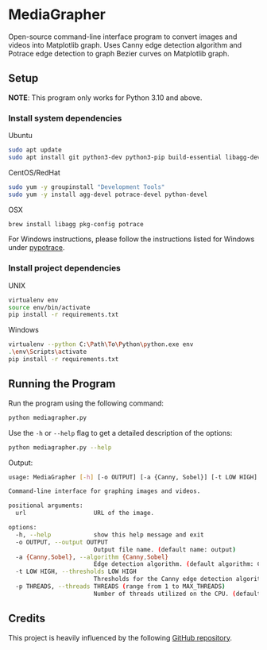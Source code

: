# MediaGrapher

Open-source command-line interface program to convert images and videos into Matplotlib graph. Uses Canny edge detection algorithm and Potrace edge detection to graph Bezier curves on Matplotlib graph.

## Setup

**NOTE**: This program only works for Python 3.10 and above.

### Install system dependencies

Ubuntu

```bash
sudo apt update
sudo apt install git python3-dev python3-pip build-essential libagg-dev libpotrace-dev pkg-config ffmpeg
```

CentOS/RedHat

```bash
sudo yum -y groupinstall "Development Tools"
sudo yum -y install agg-devel potrace-devel python-devel
```

OSX

```bash
brew install libagg pkg-config potrace
```

For Windows instructions, please follow the instructions listed for Windows under [pypotrace](https://pypi.org/project/pypotrace/).

### Install project dependencies

UNIX

```bash
virtualenv env
source env/bin/activate
pip install -r requirements.txt
```

Windows

```bash
virtualenv --python C:\Path\To\Python\python.exe env
.\env\Scripts\activate
pip install -r requirements.txt
```

## Running the Program

Run the program using the following command:

```bash
python mediagrapher.py
```

Use the `-h` or `--help` flag to get a detailed description of the options:

```bash
python mediagrapher.py --help
```

Output:

```bash
usage: MediaGrapher [-h] [-o OUTPUT] [-a {Canny, Sobel}] [-t LOW HIGH] [-p threads] url

Command-line interface for graphing images and videos.

positional arguments:
  url                   URL of the image.

options:
  -h, --help            show this help message and exit
  -o OUTPUT, --output OUTPUT
                        Output file name. (default name: output)
  -a {Canny,Sobel}, --algorithm {Canny,Sobel}
                        Edge detection algorithm. (default algorithm: Canny)
  -t LOW HIGH, --thresholds LOW HIGH
                        Thresholds for the Canny edge detection algorithm. (default: 30, 200)
  -p THREADS, --threads THREADS (range from 1 to MAX_THREADS)
                        Number of threads utilized on the CPU. (default: MAX_THREADS)
```

## Credits

This project is heavily influenced by the following [GitHub repository](https://github.com/kevinjycui/DesmosBezierRenderer).
